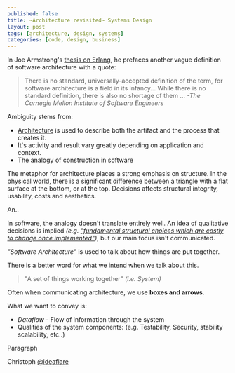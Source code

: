 ```yaml
---
published: false
title: ~Architecture revisited~ Systems Design
layout: post
tags: [architecture, design, systems]
categories: [code, design, business]
---
```


In Joe Armstrong's [thesis on Erlang](http://erlang.org/download/armstrong_thesis_2003.pdf), he prefaces another vague definition of software architecture with a quote:

> There is no standard, universally-accepted definition of the term, for software architecture is a field in its infancy...
> While there is no standard definition, there is also no shortage of them ...
> *-The Carnegie Mellon Institute of Software Engineers*

Ambiguity stems from:
+ [Architecture](https://en.wikipedia.org/wiki/Architecture) is used to describe both the artifact and the process that creates it.
+ It's activity and result vary greatly depending on application and context.
+ The analogy of construction in software

The metaphor for architecture places a strong emphasis on structure. In the physical world, there is a significant difference between a triangle with a flat surface at the bottom, or at the top. Decisions affects structural integrity, usability, costs and aesthetics.

An.. 

In software, the analogy doesn't translate entirely well. An idea of qualitative decisions is implied *(e.g. ["fundamental structural choices which are costly to change once implemented"](https://en.wikipedia.org/wiki/Software_architecture))*, but our main focus isn't communicated.

*"Software Architecture"* is used to talk about how things are put together.

There is a better word for what we intend when we talk about this.

> "A set of things working together" *(i.e. System)*

Often when communicating architecture, we use **boxes and arrows**.

What we want to convey is:
  * *Dataflow* - Flow of information through the system 
  * Qualities of the system components: (e.g. Testability, Security, stability scalability, etc..)

Paragraph

Christoph [@ideaflare](https://twitter.com/ideaflare)
